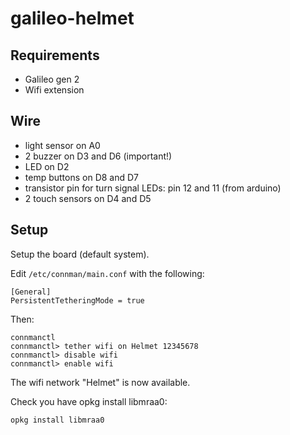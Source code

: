 galileo-helmet
==============

Requirements
------------

- Galileo gen 2
- Wifi extension

Wire
----

- light sensor on A0
- 2 buzzer on D3 and D6 (important!)
- LED on D2
- temp buttons on D8 and D7
- transistor pin for turn signal LEDs: pin 12 and 11 (from arduino)
- 2 touch sensors on D4 and D5

Setup
-----

Setup the board (default system).

Edit `/etc/connman/main.conf` with the following:

    [General]
    PersistentTetheringMode = true

Then:

    connmanctl
    connmanctl> tether wifi on Helmet 12345678
    connmanctl> disable wifi
    connmanctl> enable wifi

The wifi network "Helmet" is now available.

Check you have opkg install libmraa0:

    opkg install libmraa0
